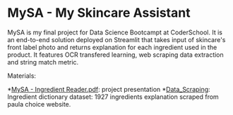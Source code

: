 # MySA - My Skincare Assistant

MySA is my final project for Data Science Bootcampt at CoderSchool. It is an end-to-end solution deployed on Streamlit that takes input of skincare's front label photo and returns explanation for each ingredient used in the product. It features OCR transfered learning, web scraping data extraction and string match metric.

Materials:

*[MySA - Ingredient Reader.pdf](https://github.com/nhdquyen/MySA_Ingredient_Reader/blob/main/MySA%20-%20Ingredient%20Reader.pdf): project presentation
*[Data_Scraping](https://github.com/nhdquyen/MySA_Ingredient_Reader/blob/main/Data_scraping.ipynb): Ingredient dictionary dataset: 1927 ingredients explanation scraped from paula choice website.



